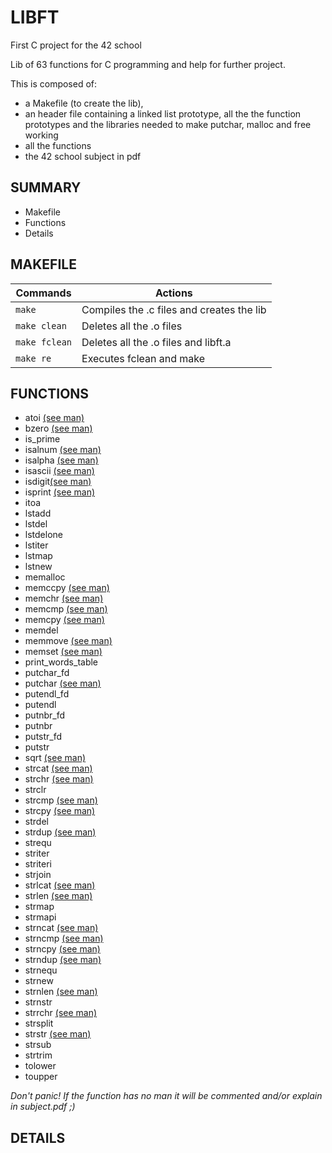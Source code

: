 # LIBFT

First C project for the 42 school

Lib of 63 functions for C programming and help for further project.

This is composed of:
- a Makefile (to create the lib),
- an header file  containing a linked list prototype, all the the function prototypes and the libraries needed to make putchar, malloc and free working
- all the functions
- the 42 school subject in pdf

## SUMMARY

- Makefile
- Functions
- Details

## MAKEFILE

| Commands        | Actions                                   |
| --------------- | ----------------------------------------- |
| `make`          | Compiles the .c files and creates the lib |
| `make clean`    | Deletes all the .o files                  |
| `make fclean`   | Deletes all the .o files and libft.a      |
| `make re`       | Executes fclean and make                  |

## FUNCTIONS

- atoi [(see man)](https://linux.die.net/man/3/atoi)
- bzero [(see man)](https://linux.die.net/man/3/bzero)
- is_prime
- isalnum [(see man)](https://linux.die.net/man/3/isalnum)
- isalpha [(see man)](https://linux.die.net/man/3/isalpha)
- isascii [(see man)](https://linux.die.net/man/3/isascii)
- isdigit[(see man)](https://linux.die.net/man/3/isdigit)
- isprint [(see man)](https://linux.die.net/man/3/isprint)
- itoa 
- lstadd 
- lstdel
- lstdelone
- lstiter
- lstmap
- lstnew
- memalloc
- memccpy [(see man)](https://linux.die.net/man/3/memccpy)
- memchr [(see man)](https://linux.die.net/man/3/memchr)
- memcmp [(see man)](https://linux.die.net/man/3/memcmp)
- memcpy [(see man)](https://linux.die.net/man/3/memcpy)
- memdel 
- memmove [(see man)](https://linux.die.net/man/3/memmove)
- memset [(see man)](https://linux.die.net/man/3/memset)
- print_words_table
- putchar_fd
- putchar [(see man)](https://linux.die.net/man/3/putchar)
- putendl_fd 
- putendl
- putnbr_fd
- putnbr
- putstr_fd
- putstr
- sqrt [(see man)](https://linux.die.net/man/3/sqrt)
- strcat [(see man)](https://linux.die.net/man/3/strcat)
- strchr [(see man)](https://linux.die.net/man/3/strchr)
- strclr 
- strcmp [(see man)](https://linux.die.net/man/3/strcmp)
- strcpy [(see man)](https://linux.die.net/man/3/strcpy)
- strdel 
- strdup [(see man)](https://linux.die.net/man/3/strdup)
- strequ 
- striter
- striteri
- strjoin
- strlcat [(see man)](https://linux.die.net/man/3/strlcat)
- strlen [(see man)](https://linux.die.net/man/3/strlen)
- strmap 
- strmapi 
- strncat [(see man)](https://linux.die.net/man/3/strncat)
- strncmp [(see man)](https://linux.die.net/man/3/strncmp)
- strncpy [(see man)](https://linux.die.net/man/3/strncpy)
- strndup [(see man)](https://linux.die.net/man/3/strndup)
- strnequ 
- strnew 
- strnlen [(see man)](https://linux.die.net/man/3/strnlen)
- strnstr 
- strrchr [(see man)](https://linux.die.net/man/3/strrchr) 
- strsplit 
- strstr [(see man)](https://linux.die.net/man/3/strstr)
- strsub 
- strtrim 
- tolower 
- toupper

*Don't panic! If the function has no man it will be commented and/or explain in subject.pdf ;)*

## DETAILS